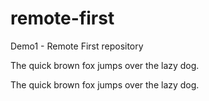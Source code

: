 # remote-first
Demo1 - Remote First repository

The quick brown fox jumps over the lazy dog.

The quick brown fox jumps over the lazy dog.
